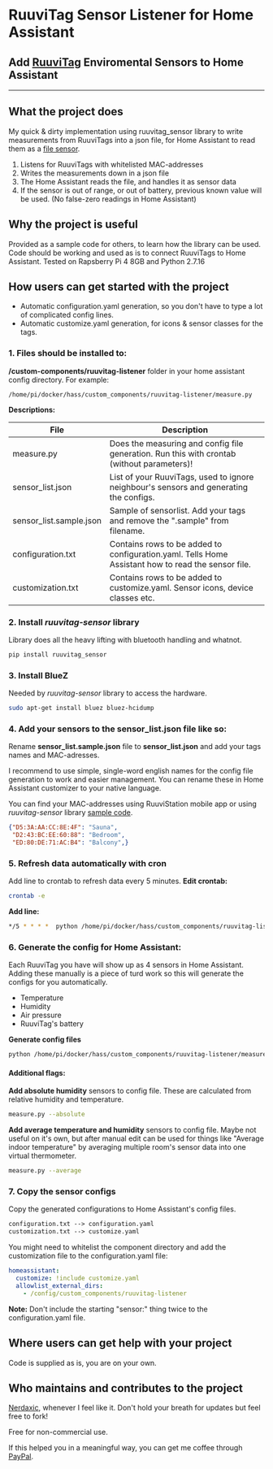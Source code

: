 # RuuviTag Sensor Listener for Home Assistant #
## Add [RuuviTag](https://ruuvi.com/ruuvitag/) Enviromental Sensors to Home Assistant

****

## What the project does ##
My quick & dirty implementation using ruuvitag_sensor library to write measurements from RuuviTags into a json file, for Home Assistant to read them as a [file sensor](https://www.home-assistant.io/integrations/file/#sensor).

1. Listens for RuuviTags with whitelisted MAC-addresses
2. Writes the measurements down in a json file
3. The Home Assistant reads the file, and handles it as sensor data
4. If the sensor is out of range, or out of battery, previous known value will be used. (No false-zero readings in Home Assistant)

## Why the project is useful ##

Provided as a sample code for others, to learn how the library can be used. Code should be working and used as is to connect RuuviTags to Home Assistant.
Tested on Rapsberry Pi 4 8GB and Python 2.7.16

## How users can get started with the project ##

- Automatic configuration.yaml generation, so you don't have to type a lot of complicated config lines.
- Automatic customize.yaml generation, for icons & sensor classes for the tags.

### 1. Files should be installed to:
**/custom-components/ruuvitag-listener** folder in your home assistant config directory.
For example:
```
/home/pi/docker/hass/custom_components/ruuvitag-listener/measure.py
```
**Descriptions:**

|File|Description|
|----|-----|
|measure.py|Does the measuring and config file generation. Run this with crontab (without parameters)!|
|sensor_list.json|List of your RuuviTags, used to ignore neighbour's sensors and generating the configs.|
|sensor_list.sample.json|Sample of sensorlist. Add your tags and remove the ".sample" from filename.|
|configuration.txt|Contains rows to be added to configuration.yaml. Tells Home Assistant how to read the sensor file.|
|customization.txt|Contains rows to be added to customize.yaml. Sensor icons, device classes etc.|

### 2. Install _ruuvitag-sensor_ library
Library does all the heavy lifting with bluetooth handling and whatnot.
```bash
pip install ruuvitag_sensor
```

### 3. Install BlueZ 
Needed by _ruuvitag-sensor_ library to access the hardware.
```bash
sudo apt-get install bluez bluez-hcidump
```

### 4. Add your sensors to the sensor_list.json file like so:
Rename **sensor_list.sample.json** file to **sensor_list.json** and add your tags names and MAC-adresses.

I recommend to use simple, single-word english names for the config file generation to work and easier management. You can rename these in Home Assistant customizer to your native language.

You can find your MAC-addresses using RuuviStation mobile app or using _ruuvitag-sensor_ library [sample code](https://pypi.org/project/ruuvitag-sensor/). 
```json
{"D5:3A:AA:CC:8E:4F": "Sauna",
 "D2:43:BC:EE:60:88": "Bedroom",
 "ED:80:DE:71:AC:B4": "Balcony",}
```

### 5. Refresh data automatically with cron
Add line to crontab to refresh data every 5 minutes.
**Edit crontab:**
```bash
crontab -e
```
**Add line:**
```bash
*/5 * * * *  python /home/pi/docker/hass/custom_components/ruuvitag-listener/measure.py
```

### 6. Generate the config for Home Assistant:
Each RuuviTag you have will show up as 4 sensors in Home Assistant. Adding these manually is a piece of turd work so this will generate the configs for you automatically.
- Temperature
- Humidity
- Air pressure
- RuuviTag's battery

**Generate config files**
```bash
python /home/pi/docker/hass/custom_components/ruuvitag-listener/measure.py --config
```

#### Additional flags:
**Add absolute humidity** sensors to config file. These are calculated from relative humidity and temperature.
```bash
measure.py --absolute
```
**Add average temperature and humidity** sensors to config file. Maybe not useful on it's own, but after manual edit can be used for things like "Average indoor temperature" by averaging multiple room's sensor data into one virtual thermometer.

```bash
measure.py --average
```

### 7. Copy the sensor configs
Copy the generated configurations to Home Assistant's config files.

```txt
configuration.txt --> configuration.yaml
customization.txt --> customize.yaml
```

You might need to whitelist the component directory and add the customization file to the configuration.yaml file:
```yaml
homeassistant:
  customize: !include customize.yaml
  allowlist_external_dirs:
    - /config/custom_components/ruuvitag-listener
```

**Note:** Don't include the starting "sensor:" thing twice to the configuration.yaml file.

## Where users can get help with your project ##
Code is supplied as is, you are on your own.

## Who maintains and contributes to the project ##
[Nerdaxic](https://github.com/Nerdaxic), whenever I feel like it. Don't hold your breath for updates but feel free to fork!

Free for non-commercial use.

If this helped you in a meaningful way, you can get me coffee through [PayPal](https://www.paypal.me/nerdaxic).
